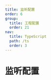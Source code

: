 ```yaml
---
title: 监听配置
order: 6
group:
  title: 工程配置
  order: 21
nav:
  title: TypeScript
  path: /ts
  order: 3
---
```




# 监听配置